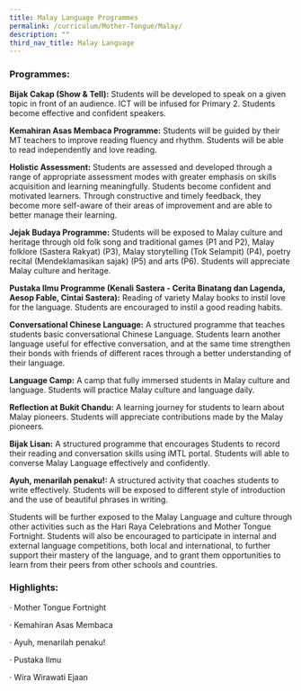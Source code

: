 ```yaml
---
title: Malay Language Programmes
permalink: /curriculum/Mother-Tongue/Malay/
description: ""
third_nav_title: Malay Language
---
```




###  **Programmes:**

**Bijak Cakap (Show & Tell):** Students will be developed to speak on a given topic in front of an audience. ICT will be infused for Primary 2. Students become effective and confident speakers.

**Kemahiran Asas Membaca Programme:** Students will be guided by their MT teachers to improve reading fluency and rhythm. Students will be able to read independently and love reading.

**Holistic Assessment:** Students are assessed and developed through a range of appropriate assessment modes with greater emphasis on skills acquisition and learning meaningfully. Students become confident and motivated learners. Through constructive and timely feedback, they become more self-aware of their areas of improvement and are able to better manage their learning.

**Jejak Budaya Programme:** Students will be exposed to Malay culture and heritage through old folk song and traditional games (P1 and P2), Malay folklore (Sastera Rakyat) (P3), Malay storytelling (Tok Selampit) (P4), poetry recital (Mendeklamasikan sajak) (P5) and arts (P6). Students will appreciate Malay culture and heritage.

**Pustaka Ilmu Programme (Kenali Sastera - Cerita Binatang dan Lagenda, Aesop Fable, Cintai Sastera):** Reading of variety Malay books to instil love for the language. Students are encouraged to instil a good reading habits.

**Conversational Chinese Language:** A structured programme that teaches students basic conversational Chinese Language. Students learn another language useful for effective conversation, and at the same time strengthen their bonds with friends of different races through a better understanding of their language.

**Language Camp:** A camp that fully immersed students in Malay culture and language. Students will practice Malay culture and language daily.

**Reflection at Bukit Chandu:** A learning journey for students to learn about Malay pioneers. Students will appreciate contributions made by the Malay pioneers.

**Bijak Lisan:** A structured programme that encourages Students to record their reading and conversation skills using iMTL portal. Students will able to converse Malay Language effectively and confidently.

**Ayuh, menarilah penaku!:** A structured activity that coaches students to write effectively. Students will be exposed to different style of introduction and the use of beautiful phrases in writing.

Students will be further exposed to the Malay Language and culture through other activities such as the Hari Raya Celebrations and Mother Tongue Fortnight. Students will also be encouraged to participate in internal and external language competitions, both local and international, to further support their mastery of the language, and to grant them opportunities to learn from their peers from other schools and countries.

### **Highlights:**

· Mother Tongue Fortnight

· Kemahiran Asas Membaca

· Ayuh, menarilah penaku!

· Pustaka Ilmu

· Wira Wirawati Ejaan